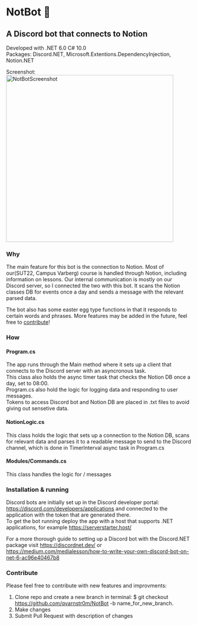 # NotBot 🤖  

## A Discord bot that connects to Notion  

Developed with .NET 6.0 C# 10.0  
Packages: Discord.NET, Microsoft.Extentions.DependencyInjection, Notion.NET  
  
Screenshot:  
<img width="453" alt="NotBotScreenshot" src="https://user-images.githubusercontent.com/70780322/212863354-6bfc24c4-b5b8-485b-bfc9-be71b2bc1102.png">

### Why    
The main feature for this bot is the connection to Notion. Most of our(SUT22, Campus Varberg) course is handled through Notion, including information on lessons. Our internal communication is mostly on our Discord server, so I connected the two with this bot. It scans the Notion classes DB for events once a day and sends a message with the relevant parsed data.  
  
The bot also has some easter egg type functions in that it responds to certain words and phrases. More features may be added in the future, feel free to <a href ="#contribute">contribute</a>!

### How  
#### Program.cs  
The app runs through the Main method where it sets up a client that connects to the Discord server with an asyncronous task.  
This class also holds the async timer task that checks the Notion DB once a day, set to 08:00.  
Program.cs also hold the logic for logging data and responding to user messages.  
Tokens to access Discord bot and Notion DB are placed in .txt files to avoid giving out sensetive data.  
  
#### NotionLogic.cs  
This class holds the logic that sets up a connection to the Notion DB, scans for relevant data and parses it to a readable message to send to the Discord channel, which is done in TimerInterval async task in Program.cs

#### Modules/Commands.cs
This class handles the logic for / messages
  
### Installation & running  
Discord bots are initially set up in the Discord developer portal: https://discord.com/developers/applications and connected to the application with the token that are generated there.  
To get the bot running deploy the app with a host that supports .NET applications, for example https://serverstarter.host/  
  
For a more thorough guide to setting up a Discord bot with the Discord.NET package visit https://discordnet.dev/ or https://medium.com/medialesson/how-to-write-your-own-discord-bot-on-net-6-ac96e40467b8  
  
### Contribute  
Please feel free to contribute with new features and improvments:
1. Clone repo and create a new branch in terminal: $ git checkout https://github.com/qvarnstr0m/NotBot -b name_for_new_branch.  
2. Make changes  
3. Submit Pull Request with description of changes  
